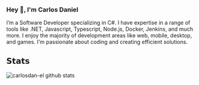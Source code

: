 ### Hey 👋, I'm Carlos Daniel

I’m a Software Developer specializing in C#. I have expertise in a range of tools like .NET, Javascript, Typescript, Node.js, Docker, Jenkins, and much more. I enjoy the majority of development areas like web, mobile, desktop, and games. I'm passionate about coding and creating efficient solutions.

## 𝗦𝘁𝗮𝘁𝘀

![carlosdan-el github stats](https://github-readme-stats.vercel.app/api?username=carlosdan-el&show_icons=true&theme=dracula)
